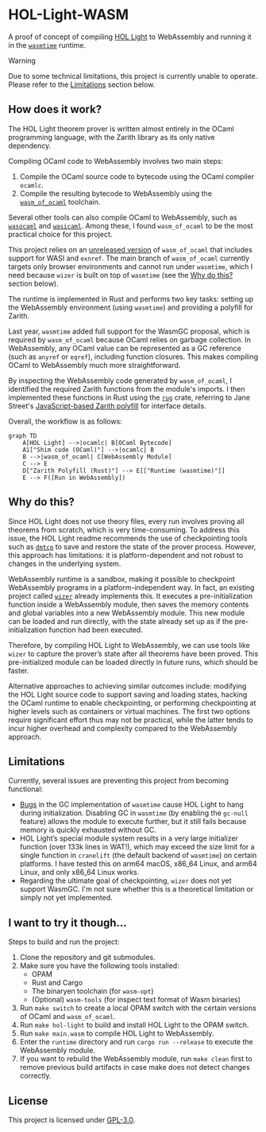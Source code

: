 # HOL-Light-WASM

A proof of concept of compiling [HOL Light](https://github.com/jrh13/hol-light) to WebAssembly and running it in the [`wasmtime`](https://github.com/bytecodealliance/wasmtime) runtime.

> [!Warning]
>
> Due to some technical limitations, this project is currently unable to operate. Please refer to the [Limitations](#limitations) section below.

## How does it work?

The HOL Light theorem prover is written almost entirely in the OCaml programming language, with the Zarith library as its only native dependency.

Compiling OCaml code to WebAssembly involves two main steps:

1. Compile the OCaml source code to bytecode using the OCaml compiler `ocamlc`.
2. Compile the resulting bytecode to WebAssembly using the [`wasm_of_ocaml`](https://github.com/ocsigen/js_of_ocaml/blob/master/README_wasm_of_ocaml.md) toolchain.

Several other tools can also compile OCaml to WebAssembly, such as [`wasocaml`](https://github.com/OCamlPro/wasocaml) and [`wasicaml`](https://github.com/remixlabs/wasicaml/). Among these, I found `wasm_of_ocaml` to be the most practical choice for this project.

This project relies on an [unreleased version](https://github.com/ocsigen/js_of_ocaml/pull/1831) of `wasm_of_ocaml` that includes support for WASI and `exnref`. The main branch of `wasm_of_ocaml` currently targets only browser environments and cannot run under `wasmtime`, which I need because `wizer` is built on top of `wasmtime` (see the [Why do this?](#why-do-this) section below).

The runtime is implemented in Rust and performs two key tasks: setting up the WebAssembly environment (using `wasmtime`) and providing a polyfill for Zarith.

Last year, `wasmtime` added full support for the WasmGC proposal, which is required by `wasm_of_ocaml` because OCaml relies on garbage collection. In WebAssembly, any OCaml value can be represented as a GC reference (such as `anyref` or `eqref`), including function closures. This makes compiling OCaml to WebAssembly much more straightforward.

By inspecting the WebAssembly code generated by `wasm_of_ocaml`, I identified the required Zarith functions from the module's imports. I then implemented these functions in Rust using the [`rug`](https://crates.io/crates/rug) crate, referring to Jane Street's [JavaScript-based Zarith polyfill](https://github.com/janestreet/zarith_stubs_js) for interface details.

Overall, the workflow is as follows:

```mermaid
graph TD
    A[HOL Light] -->|ocamlc| B[OCaml Bytecode]
    A1["Shim code (OCaml)"] -->|ocamlc| B
    B -->|wasm_of_ocaml| C[WebAssembly Module]
    C --> E
    D["Zarith Polyfill (Rust)"] --> E[["Runtime (wasmtime)"]]
    E --> F([Run in WebAssembly])
```

## Why do this?

Since HOL Light does not use theory files, every run involves proving all theorems from scratch, which is very time-consuming. To address this issue, the HOL Light readme recommends the use of checkpointing tools such as [`dmtcp`](https://github.com/dmtcp/dmtcp) to save and restore the state of the prover process. However, this approach has limitations: it is platform-dependent and not robust to changes in the underlying system.

WebAssembly runtime is a sandbox, making it possible to checkpoint WebAssembly programs in a platform-independent way. In fact, an existing project called [`wizer`](https://github.com/bytecodealliance/wizer) already implements this. It executes a pre-initialization function inside a WebAssembly module, then saves the memory contents and global variables into a new WebAssembly module. This new module can be loaded and run directly, with the state already set up as if the pre-initialization function had been executed.

Therefore, by compiling HOL Light to WebAssembly, we can use tools like `wizer` to capture the prover’s state after all theorems have been proved. This pre-initialized module can be loaded directly in future runs, which should be faster.

Alternative approaches to achieving similar outcomes include: modifying the HOL Light source code to support saving and loading states, hacking the OCaml runtime to enable checkpointing, or performing checkpointing at higher levels such as containers or virtual machines. The first two options require significant effort thus may not be practical, while the latter tends to incur higher overhead and complexity compared to the WebAssembly approach.

## Limitations

Currently, several issues are preventing this project from becoming functional:

- [Bugs](https://github.com/bytecodealliance/wasmtime/issues/11753) in the GC implementation of `wasmtime` cause HOL Light to hang during initialization. Disabling GC in `wasmtime` (by enabling the `gc-null` feature) allows the module to execute further, but it still fails because memory is quickly exhausted without GC.
- HOL Light’s special module system results in a very large initializer function (over 133k lines in WAT!), which may exceed the size limit for a single function in `cranelift` (the default backend of `wasmtime`) on certain platforms. I have tested this on arm64 macOS, x86_64 Linux, and arm64 Linux, and only x86_64 Linux works.
- Regarding the ultimate goal of checkpointing, `wizer` does not yet support WasmGC. I'm not sure whether this is a theoretical limitation or simply not yet implemented.

## I want to try it though...

Steps to build and run the project:

1. Clone the repository and git submodules.
2. Make sure you have the following tools installed:
   - OPAM
   - Rust and Cargo
   - The binaryen toolchain (for `wasm-opt`)
   - (Optional) `wasm-tools` (for inspect text format of Wasm binaries)
3. Run `make switch` to create a local OPAM switch with the certain versions of OCaml and `wasm_of_ocaml`.
4. Run `make hol-light` to build and install HOL Light to the OPAM switch.
5. Run `make main.wasm` to compile HOL Light to WebAssembly.
6. Enter the `runtime` directory and run `cargo run --release` to execute the WebAssembly module.
7. If you want to rebuild the WebAssembly module, run `make clean` first to remove previous build artifacts in case make does not detect changes correctly.

## License

This project is licensed under [GPL-3.0](LICENSE).
